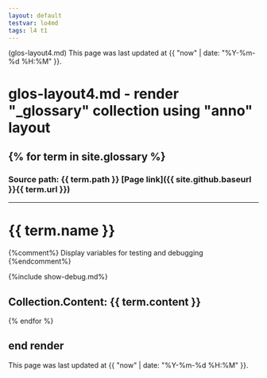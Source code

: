 ```yaml
---
layout: default
testvar: lo4md
tags: l4 t1
---
```

(glos-layout4.md) This page was last updated at {{ "now" | date: "%Y-%m-%d %H:%M" }}.

# glos-layout4.md - render "_glossary" collection using "anno" layout

{% for term in site.glossary %}
---
### Source path: {{ term.path }} [Page link]({{ site.github.baseurl }}{{ term.url }})
---
# {{ term.name }}

{%comment%}
  Display variables for testing and debugging
{%endcomment%}

{%include show-debug.md%}

Collection.Content:
{{ term.content }}
---
{% endfor %}

## end render

This page was last updated at {{ "now" | date: "%Y-%m-%d %H:%M" }}.
